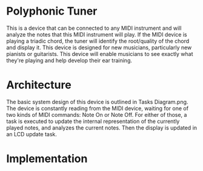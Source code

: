 Polyphonic Tuner
================

This is a device that can be connected to any MIDI instrument
and will analyze the notes that this MIDI instrument will
play.  If the MIDI device is playing a triadic chord, the tuner
will identify the root/quality of the chord and display it.
This device is designed for new musicians, particularly new 
pianists or guitarists.  This device will enable musicians to 
see exactly what they're playing and help develop their 
ear training.

Architecture
============

The basic system design of this device is outlined in 
Tasks Diagram.png.  The device is constantly reading from the
MIDI device, waiting for one of two kinds of MIDI commands:
Note On or Note Off.  For either of those, a task is executed
to update the internal representation of the currently played
notes, and analyzes the current notes.  Then the display is 
updated in an LCD update task.

Implementation
==============


